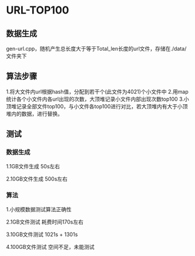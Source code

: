# URL-TOP100
## **数据生成**
gen-url.cpp，随机产生总长度大于等于Total_len长度的url文件，存储在./data/文件夹下
## **算法步骤**
1.将大文件内url根据hash值，分配到若干个(此文件为4021)个小文件中
2.用map统计各个小文件内各url出现的次数，大顶堆记录小文件内部出现次数top100
3.小顶堆记录全部文件top100，与小文件各top100进行对比，若大顶堆内有大于小顶堆内的数据，进行替换。
## 测试
### 数据生成
1.1GB文件生成 50s左右

2.10GB文件生成 500s左右

### 算法
1.小规模数据测试算法正确性

2.1GB文件测试  耗费时间170s左右

3.10GB文件测试 1021s + 1301s

4.100GB文件测试  空间不足，未能测试
